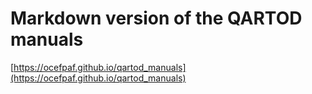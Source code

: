# Markdown version of the QARTOD manuals

[https://ocefpaf.github.io/qartod_manuals](https://ocefpaf.github.io/qartod_manuals)